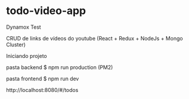 # todo-video-app
Dynamox Test

CRUD de links de vídeos do youtube (React + Redux + NodeJs + Mongo Cluster)

Iniciando projeto

pasta backend  $ npm run production  (PM2)


pasta frontend $ npm run dev 

http://localhost:8080/#/todos

